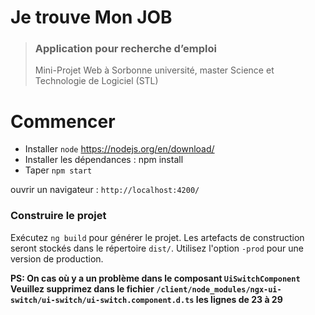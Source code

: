 
# Je trouve Mon JOB
> ### Application pour recherche d’emploi
> Mini-Projet Web à Sorbonne université, master Science et Technologie de Logiciel (STL) 

# Commencer
- Installer `node` https://nodejs.org/en/download/ 
- Installer les dépendances : npm install
- Taper `npm start`


ouvrir un navigateur : `http://localhost:4200/`

### Construire le projet
Exécutez `ng build` pour générer le projet. Les artefacts de construction seront stockés dans le répertoire `dist/`. Utilisez l'option `-prod` pour une version de production.


**PS: On cas où y a un problème dans le composant `UiSwitchComponent` Veuillez supprimez dans le fichier `/client/node_modules/ngx-ui-switch/ui-switch/ui-switch.component.d.ts` les lignes de 23 à 29**
